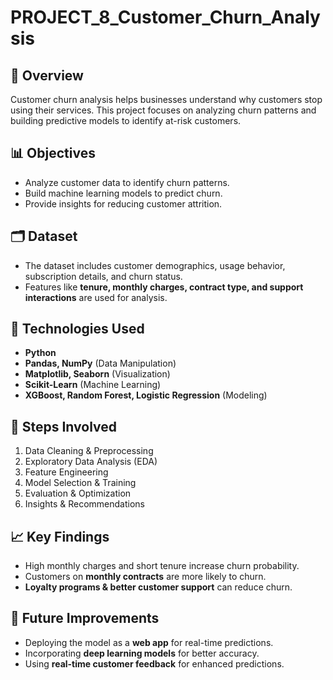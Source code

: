 # PROJECT_8_Customer_Churn_Analysis
                      
## 📌 Overview   
Customer churn analysis helps businesses understand why customers stop using their services. This project focuses on analyzing churn patterns and building predictive models to identify at-risk customers.
 
## 📊 Objectives
- Analyze customer data to identify churn patterns.
- Build machine learning models to predict churn.
- Provide insights for reducing customer attrition.

## 🗂️ Dataset
- The dataset includes customer demographics, usage behavior, subscription details, and churn status.
- Features like **tenure, monthly charges, contract type, and support interactions** are used for analysis.

## 🔧 Technologies Used
- **Python**
- **Pandas, NumPy** (Data Manipulation)
- **Matplotlib, Seaborn** (Visualization)
- **Scikit-Learn** (Machine Learning)
- **XGBoost, Random Forest, Logistic Regression** (Modeling)

## 🚀 Steps Involved
1. Data Cleaning & Preprocessing  
2. Exploratory Data Analysis (EDA)  
3. Feature Engineering  
4. Model Selection & Training  
5. Evaluation & Optimization  
6. Insights & Recommendations  

## 📈 Key Findings
- High monthly charges and short tenure increase churn probability.
- Customers on **monthly contracts** are more likely to churn.
- **Loyalty programs & better customer support** can reduce churn.


## 📌 Future Improvements
- Deploying the model as a **web app** for real-time predictions.
- Incorporating **deep learning models** for better accuracy.
- Using **real-time customer feedback** for enhanced predictions.
